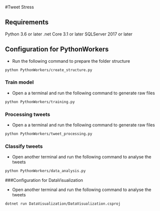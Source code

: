 #Tweet Stress

## Requirements
Python 3.6 or later
.net Core 3.1 or later
SQLServer 2017 or later

## Configuration for PythonWorkers
- Run the following command to prepare the folder structure
```bash
python PythonWorkers/create_structure.py
```
### Train model
- Open a a terminal and run the following command to generate raw files
```bash
python PythonWorkers/training.py
```

### Processing tweets
- Open a a terminal and run the following command to generate raw files
```bash
python PythonWorkers/tweet_processing.py
```

### Classify tweets
- Open another terminal and run the following command to analyse the tweets
```bash
python PythonWorkers/data_analysis.py
```

###Configuration for DataVisualization
- Open another terminal and run the following command to analyse the tweets
```bash
dotnet run DataVisualization/DataVisualization.csproj
```

